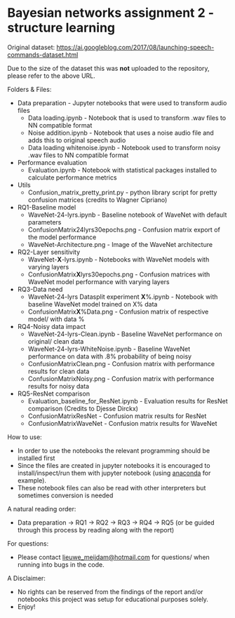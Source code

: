 # Bayesian networks assignment 2 - structure learning

Original dataset: https://ai.googleblog.com/2017/08/launching-speech-commands-dataset.html

Due to the size of the dataset this was **not** uploaded to the repository, please refer to the above URL.

Folders & Files:
- Data preparation - Jupyter notebooks that were used to transform audio files
  -  Data loading.ipynb - Notebook that is used to transform .wav files to NN compatible format
  -  Noise addition.ipynb - Notebook that uses a noise audio file and adds this to original speech audio  
  -  Data loading whitenoise.ipynb - Notebook used to transform noisy .wav files to NN compatible format
- Performance evaluation
  -  Evaluation.ipynb - Notebook with statistical packages installed to calculate performance metrics
- Utils
  -  Confusion_matrix_pretty_print.py - python library script for pretty confusion matrices (credits to Wagner Cipriano)
- RQ1-Baseline model 
    -  WaveNet-24-lyrs.ipynb - Baseline notebook of WaveNet with default parameters
    -  ConfusionMatrix24lyrs30epochs.png - Confusion matrix export of the model performance
    -  WaveNet-Architecture.png - Image of the WaveNet architecture
- RQ2-Layer sensitivity
    -  WaveNet-**X**-lyrs.ipynb - Notebooks with WaveNet models with varying layers
    -  ConfusionMatrix**X**lyrs30epochs.png - Confusion matrices with WaveNet model performance with varying layers
- RQ3-Data need
    -  WaveNet-24-lyrs Datasplit experiment **X**%.ipynb - Notebook with baseline WaveNet model trained on X% data
    -  ConfusionMatrix**X**%Data.png - Confusion matrix of respective model/ with data %
- RQ4-Noisy data impact
    -  WaveNet-24-lyrs-Clean.ipynb - Baseline WaveNet performance on original/ clean data
    -  WaveNet-24-lyrs-WhiteNoise.ipynb - Baseline WaveNet performance on data with .8% probability of being noisy
    -  ConfusionMatrixClean.png - Confusion matrix with performance results for clean data
    -  ConfusionMatrixNoisy.png - Confusion matrix with performance results for noisy data
- RQ5-ResNet comparison
    -  Evaluation_baseline_for_ResNet.ipynb - Evaluation results for ResNet comparison (Credits to Djesse Dirckx)
    -  ConfusionMatrixResNet - Confusion matrix results for ResNet
    -  ConfusionMatrixWaveNet - Confusion matrix results for WaveNet

How to use:
- In order to use the notebooks the relevant programming should be installed first
- Since the files are created in jupyter notebooks it is encouraged to install/inspect/run them with jupyter notebook (using [anaconda](https://www.anaconda.com/products/individual) for example).
- These notebook files can also be read with other interpreters but sometimes conversion is needed 

A natural reading order:
- Data preparation -> RQ1 -> RQ2 -> RQ3 -> RQ4 -> RQ5 (or be guided through this process by reading along with the report)

For questions:
- Please contact lieuwe_meijdam@hotmail.com for questions/ when running into bugs in the code.

A Disclaimer: 
- No rights can be reserved from the findings of the report and/or notebooks this project was setup for educational purposes solely.
- Enjoy!
